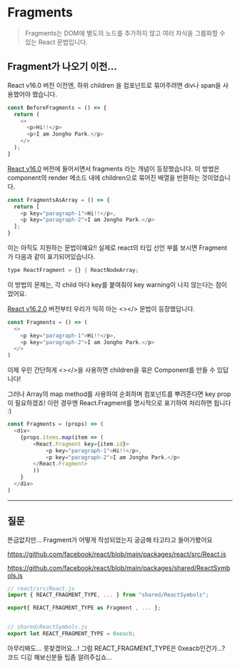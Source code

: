 # Fragments
> Fragments는 DOM에 별도의 노드를 추가하지 않고 여러 자식을 그룹화할 수 있는 React 문법입니다.

## Fragment가 나오기 이전...

React v16.0 버전 이전엔, 하위 children 을 컴포넌트로 묶어주려면 div나 span을 사용했어야 했습니다.

```js
const BeforeFragments = () => {
  return (
    <>
      <p>Hi!!</p>
      <p>I am Jongho Park.</p>
    </>
  );
}
```

[React v16.0](https://ko.reactjs.org/blog/2017/09/26/react-v16.0.html#new-render-return-types-fragments-and-strings) 버전에 들어서면서 fragments 라는 개념이 등장했습니다. 이 방법은 component의 render 메소드 내에 children으로 묶어진 배열을 반환하는 것이었습니다.

```js
const FragmentsAsArray = () => {
  return [
    <p key="paragraph-1">Hi!!</p>,
    <p key="paragraph-2">I am Jongho Park.</p>
  ];
}
```

이는 아직도 지원하는 문법이예요!! 실제로 react의 타입 선언 부를 보시면 Fragment가 다음과 같이 표기되어있습니다.
```js
type ReactFragment = {} | ReactNodeArray;
```

이 방법의 문제는, 각 child 마다 key를 붙여줘야 key warning이 나지 않는다는 점이었어요.

[React v16.2.0](https://ko.reactjs.org/blog/2017/11/28/react-v16.2.0-fragment-support.html) 버전부터 우리가 익히 아는 <></> 문법이 등장했답니다.

```js
const Fragments = () => (
  <>
    <p key="paragraph-1">Hi!!</p>,
    <p key="paragraph-2">I am Jongho Park.</p>
  </>
)
```


이제 우린 간단하게 <></>을 사용하면 children을 묶은 Component를 만들 수 있답니다!

그러나 Array의 map method를 사용하여 순회하며 컴포넌트를 뿌려준다면 key prop이 필요하겠죠! 이런 경우엔 React.Fragment를 명시적으로 표기하여 처리하면 됩니다 :)

```js
const Fragments = (props) => (
  <div>
    {props.items.map(item => (
        <React.Fragment key={item.id}>
            <p key="paragraph-1">Hi!!</p>,
            <p key="paragraph-2">I am Jongho Park.</p>
        </React.Fragment>
        ))
    }
  </div>
)
```

---

## 질문

뜬금없지만... Fragment가 어떻게 작성되었는지 궁금해 타고타고 들어가봤어요

https://github.com/facebook/react/blob/main/packages/react/src/React.js

https://github.com/facebook/react/blob/main/packages/shared/ReactSymbols.js

```js
// react/src/React.js
import { REACT_FRAGMENT_TYPE, ... } from "shared/ReactSymbols";

export{ REACT_FRAGMENT_TYPE as Fragment , ... };


// shared/ReactSymbols.js
export let REACT_FRAGMENT_TYPE = 0xeacb;

```

아무리봐도... 못찾겠어요...!
그럼 REACT_FRAGMENT_TYPE은 0xeacb인건가...?
코드 디깅 해보신분들 팁좀 알려주십쇼...
